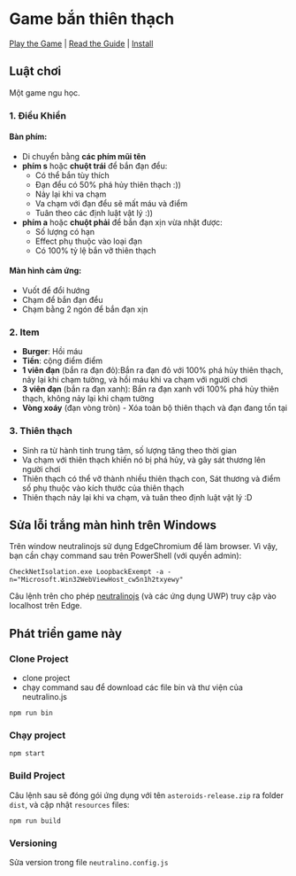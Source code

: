 # Game bắn thiên thạch

[Play the Game](https://mawngo.github.io/space-shooter-game/) | [Read the Guide](https://mawngo.github.io/space-shooter-game/guide.html) | [Install](INSTALL.md)

## Luật chơi

Một game ngu học.

### 1. Điều Khiển

#### Bàn phím:

- Di chuyển bằng **các phím mũi tên**
- **phím s** hoặc **chuột trái** để bắn đạn đểu:
    - Có thể bắn tùy thích
    - Đạn đểu có 50% phá hủy thiên thạch :))
    - Nảy lại khi va chạm
    - Va chạm với đạn đểu sẽ mất máu và điểm
    - Tuân theo các định luật vật lý :))
- **phím a** hoặc **chuột phải** để bắn đạn xịn vừa nhặt được:
    - Số lượng có hạn
    - Effect phụ thuộc vào loại đạn
    - Có 100% tỷ lệ bắn vỡ thiên thạch

#### Màn hình cảm ứng:

- Vuốt để đổi hướng
- Chạm để bắn đạn đểu
- Chạm bằng 2 ngón để bắn đạn xịn

### 2. Item

- **Burger**: Hồi máu
- **Tiền**: cộng điểm điểm
- **1 viên đạn** (bắn ra đạn đỏ):Bắn ra đạn đỏ với 100% phá hủy thiên thạch, nảy lại khi chạm tường, và hồi máu khi va
  chạm với người chơi
- **3 viên đạn** (bắn ra đạn xanh): Bắn ra đạn xanh với 100% phá hủy thiên thạch, không nảy lại khi chạm tường
- **Vòng xoáy** (đạn vòng tròn) - Xóa toàn bộ thiên thạch và đạn đang tồn tại

### 3. Thiên thạch

- Sinh ra từ hành tinh trung tâm, số lượng tăng theo thời gian
- Va chạm với thiên thạch khiến nó bị phá hủy, và gây sát thương lên người chơi
- Thiên thạch có thể vỡ thành nhiều thiên thạch con, Sát thương và điểm số phụ thuộc vào kích thước của thiên thạch
- Thiên thạch nảy lại khi va chạm, và tuân theo định luật vật lý :D

## Sửa lỗi trắng màn hình trên Windows

Trên window neutralinojs sử dụng EdgeChromium để làm browser. Vì vậy, bạn
cần chạy command sau trên PowerShell (với quyền
admin):

```shell
CheckNetIsolation.exe LoopbackExempt -a -n="Microsoft.Win32WebViewHost_cw5n1h2txyewy"
```

Câu lệnh trên cho phép [neutralinojs](https://github.com/neutralinojs/neutralinojs) (và các ứng dụng UWP) truy cập vào
localhost trên Edge.

## Phát triển game này

### Clone Project

- clone project
- chạy command sau để download các file bin và thư viện của neutralino.js

```shell
npm run bin
```

### Chạy project

```shell
npm start
```

### Build Project

Câu lệnh sau sẽ đóng gói ứng dụng với tên `asteroids-release.zip` ra folder `dist`, và cập nhật `resources` files:

```shell
npm run build
```

### Versioning

Sửa version trong file `neutralino.config.js`
